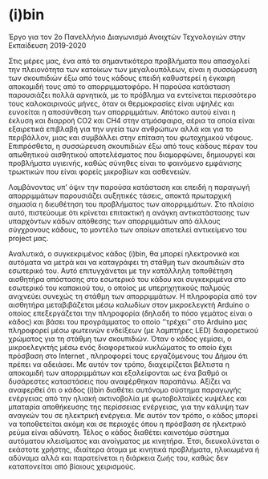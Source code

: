 # (i)bin

Έργο για τον 2ο Πανελλήνιο Διαγωνισμό Ανοιχτών Τεχνολογιών στην Εκπαίδευση 2019-2020

Στις μέρες μας, ένα από τα σημαντικότερα προβλήματα που απασχολεί την πλειονότητα των κατοίκων των μεγαλουπόλεων, είναι η συσσώρευση των σκουπιδιών έξω από τους κάδους επειδή καθυστερεί η έγκαιρη αποκομιδή τους από το απορριμματοφόρο. Η παρούσα κατάσταση παρουσιάζει πολλά αρνητικά, με το πρόβλημα να εντείνεται περισσότερο τους καλοκαιρινούς μήνες, όταν οι θερμοκρασίες είναι υψηλές και ευνοείται η αποσύνθεση των απορριμμάτων. Απότοκο αυτού είναι η έκλυση και διαρροή CO2 και CH4 στην ατμόσφαιρα, αέρια τα οποία είναι εξαιρετικά επιβλαβή για την υγεία των ανθρώπων αλλά και για το περιβάλλον, μιας και συμβάλλει στην επίταση του φωτοχημικού νέφους. Επιπρόσθετα, η συσσώρευση σκουπιδιών έξω από τους κάδους πέραν του απωθητικού αισθητικού αποτελέσματος που διαμορφώνει, δημιουργεί και προβλήματα υγιεινής, καθώς σύνηθες είναι το φαινόμενο εμφάνισης τρωκτικών που είναι φορείς μικροβίων και ασθενειών.

Λαμβάνοντας υπ’ όψιν την παρούσα κατάσταση και επειδή η παραγωγή απορριμμάτων παρουσιάζει αυξητικές τάσεις, αποκτά πρωταρχική σημασία η διευθέτηση του προβλήματος των απορριμμάτων. Στο πλαίσιο αυτό, πιστεύουμε ότι κρίνεται επιτακτική η ανάγκη αντικατάστασης των υπαρχόντων κάδων απόθεσης των απορριμμάτων από άλλους σύγχρονους κάδους, το μοντέλο των οποίων αποτελεί αντικείμενο του project μας. 

Αναλυτικά, ο συγκεκριμένος κάδος (i)bin, θα μπορεί ηλεκτρονικά και αυτόματα να μετρά και να καταγράφει τη στάθμη των σκουπιδιών στο εσωτερικό του. Αυτό επιτυγχάνεται με την κατάλληλη τοποθέτηση αισθητήρα απόστασης στο εσωτερικό του κάδου και συγκεκριμένα στο εσωτερικό του καπακιού του, ο οποίος με υπερηχητικούς παλμούς ανιχνεύει συνεχώς τη στάθμη των απορριμμάτων. Η πληροφορία από τον αισθητήρα μεταβιβάζεται μέσω καλωδίων στον μικροελεγκτή Αrduino ο οποίος επεξεργάζεται την πληροφορία (δηλαδή το πόσο γεμάτος είναι ο κάδος) και βάσει του προγράμματος το οποίο ‘’τρέχει’’ στο Arduino μας πληροφορεί μέσω φωτεινών ενδείξεων (με λαμπτήρες LED) διαφορετικού χρώματος για τη στάθμη των σκουπιδιών. Όταν ο κάδος γεμίσει, ο μικροελεγκτής μέσω ενός διαφορετικού κυκλώματος  το οποίο έχει πρόσβαση στο Internet , πληροφορεί τους εργαζόμενους του Δήμου ότι πρέπει να αδειάσει. Με αυτόν τον τρόπο, διαχειρίζεται βέλτιστα η αποκομιδή των απορριμμάτων και εξαλείφονται ως ένα βαθμό οι δυσάρεστες καταστάσεις που αναφέρθηκαν παραπάνω. Αξίζει να αναφερθεί ότι ο κάδος (i)bin διαθέτει αυτόνομο σύστημα παραγωγής ενέργειας από την ηλιακή ακτινοβολία με φωτοβολταϊκές κυψέλες και μπαταρία αποθήκευσης της περίσσειας ενέργειας, για την κάλυψη των αναγκών του σε ηλεκτρική ενέργεια. Με αυτόν τον τρόπο, ο κάδος μπορεί να τοποθετείται ακόμη και σε περιοχές όπου η πρόσβαση σε ηλεκτρικό ρεύμα είναι αδύνατη. Τέλος ο κάδος διαθέτει καινοτόμο σύστημα αυτόματου κλεισίματος και ανοίγματος με κινητήρα. Έτσι, διευκολύνεται ο εκάστοτε χρήστης, ιδιαίτερα άτομα με κινητικά προβλήματα, ηλικιωμένα ή αδύναμα αλλά και παρατείνεται η διάρκεια ζωής του, καθώς δεν καταπονείται από βίαιους χειρισμούς.
